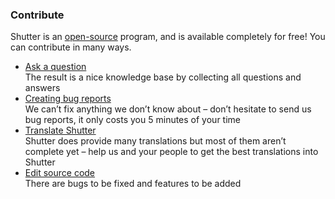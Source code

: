 ### Contribute

Shutter is an [open-source](http://www.opensource.org/) program, and is available completely for free! You can contribute in many ways.

* [Ask a question](https://github.com/shutter-project/shutter/issues/new?assignees=&labels=question&template=question.md&title=)  
The result is a nice knowledge base by collecting all questions and answers
* [Creating bug reports](https://github.com/shutter-project/shutter/issues/new?assignees=&labels=bug&template=bug_report.md&title=)  
We can’t fix anything we don’t know about – don’t hesitate to send us bug reports, it only costs you 5 minutes of your time
* [Translate Shutter](https://translations.launchpad.net/shutter)  
Shutter does provide many translations but most of them aren’t complete yet – help us and your people to get the best translations into Shutter
* [Edit source code](/downloads/source-code)  
There are bugs to be fixed and features to be added
